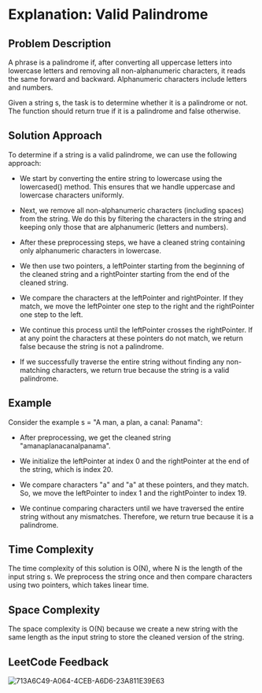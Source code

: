 # Explanation: Valid Palindrome

## Problem Description
A phrase is a palindrome if, after converting all uppercase letters into lowercase letters and removing all non-alphanumeric characters, it reads the same forward and backward. Alphanumeric characters include letters and numbers.

Given a string s, the task is to determine whether it is a palindrome or not. The function should return true if it is a palindrome and false otherwise.

## Solution Approach
To determine if a string is a valid palindrome, we can use the following approach:

- We start by converting the entire string to lowercase using the lowercased() method. This ensures that we handle uppercase and lowercase characters uniformly.

- Next, we remove all non-alphanumeric characters (including spaces) from the string. We do this by filtering the characters in the string and keeping only those that are alphanumeric (letters and numbers).

- After these preprocessing steps, we have a cleaned string containing only alphanumeric characters in lowercase.

- We then use two pointers, a leftPointer starting from the beginning of the cleaned string and a rightPointer starting from the end of the cleaned string.

- We compare the characters at the leftPointer and rightPointer. If they match, we move the leftPointer one step to the right and the rightPointer one step to the left.

- We continue this process until the leftPointer crosses the rightPointer. If at any point the characters at these pointers do not match, we return false because the string is not a palindrome.

- If we successfully traverse the entire string without finding any non-matching characters, we return true because the string is a valid palindrome.

## Example
Consider the example s = "A man, a plan, a canal: Panama":

- After preprocessing, we get the cleaned string "amanaplanacanalpanama".

- We initialize the leftPointer at index 0 and the rightPointer at the end of the string, which is index 20.

- We compare characters "a" and "a" at these pointers, and they match. So, we move the leftPointer to index 1 and the rightPointer to index 19.

- We continue comparing characters until we have traversed the entire string without any mismatches. Therefore, we return true because it is a palindrome.

## Time Complexity
The time complexity of this solution is O(N), where N is the length of the input string s. We preprocess the string once and then compare characters using two pointers, which takes linear time.

## Space Complexity
The space complexity is O(N) because we create a new string with the same length as the input string to store the cleaned version of the string.

## LeetCode Feedback

![713A6C49-A064-4CEB-A6D6-23A811E39E63](https://github.com/guilhermemello07/LeetCode-Swift/assets/72673965/52e8548f-a847-4987-915c-f565a19ddf9d)

